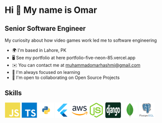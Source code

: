# Hi 👋 My name is Omar

## Senior Software Engineer

My curiosity about how video games work led me to software engineering

- 🌍 I'm based in Lahore, PK
- 🖥️ See my portfolio at here portfolio-five-neon-85.vercel.app
- ✉️ You can contact me at muhammadomarhashmi@gmail.com
- 🧠 I'm always focused on learning
- 🤝 I'm open to collaborating on Open Source Projects

## Skills
<div classname="flex flex-row gap-2">
<img src="public/javascript-colored.svg" alt="JavaScript Colored" width="50" height="50">
<img src="public/typescript-colored.svg" alt="TypeScript Colored" width="50" height="50">
<img src="public/python-colored.svg" alt="Python Colored" width="50" height="50">
<img src="public/flutter-colored.svg" alt="Flutter Colored" width="50" height="50">
<img src="public/aws-colored.svg" alt="AWS Colored" width="50" height="50">
<img src="public/nodejs-colored.svg" alt="MongoDB Colored" width="50" height="50">
<img src="public/django-colored.svg" alt="Django Colored" width="50" height="50">
<img src="public/mongodb-colored.svg" alt="NodeJS Colored" width="50" height="50">
<img src="public/postgresql-colored.svg" alt="Postgresql Colored" width="50" height="50">
</div>
